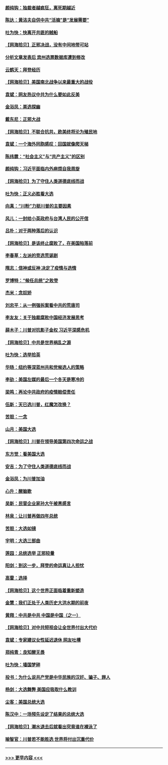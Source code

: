#### [颜纯钩：独裁者越疯狂，离死期越近](../pages/nsc993/n12569055.md?t=11232303) 
#### [陈达：黄洁夫自供中共“活摘”是“发展需要”](../pages/nsc993/n12568541.md?t=11232303) 
#### [吐为快：快离开共匪的贼船](../pages/nsc993/n12568462.md?t=11232303) 
#### [【网海拾贝】正邪决战，没有中间地带可站](../pages/nsc993/n12568439.md?t=11232303) 
#### [分析文章发表后 宾州选票数据库遭到修改](../pages/nsc993/n12568105.md?t=11232303) 
#### [云鹤天：拜登经历](../pages/nsc993/n12567294.md?t=11232303) 
#### [【网海拾贝】美国南北战争以来最重大的战役](../pages/nsc993/n12567247.md?t=11232303) 
#### [袁斌：网友热议中共为什么要如此反美](../pages/nsc993/n12567162.md?t=11232303) 
#### [金浴凤：美选探幽](../pages/nsc993/n12567147.md?t=11232303) 
#### [戴东尼：正邪大战](../pages/nsc993/n12567033.md?t=11232303) 
#### [【网海拾贝】不联合抗共，欧美终将沦为殖民地](../pages/nsc993/n12565068.md?t=11232303) 
#### [袁斌：一个海外同胞感叹：回国就像爬天梯](../pages/nsc993/n12564986.md?t=11232303) 
#### [陈纬霆：“社会主义”与“共产主义”的区别](../pages/nsc993/n12562417.md?t=11232303) 
#### [颜纯钩：习近平面临内外麻烦自我周旋](../pages/nsc993/n12563356.md?t=11232303) 
#### [【网海拾贝】为了守住人类道德底线而战](../pages/nsc993/n12562542.md?t=11232303) 
#### [吐为快：正义必胜看大选](../pages/nsc993/n12561967.md?t=11232303) 
#### [向真：“川粉”力挺川普的主要因素](../pages/nsc993/n12560774.md?t=11232303) 
#### [风儿：一封给小英政府与台湾人民的公开信](../pages/nsc993/n12560581.md?t=11232303) 
#### [吕朴：对于两种落后的认识](../pages/nsc993/n12560492.md?t=11232303) 
#### [【网海拾贝】是该终止腐败了，在美国陷落前](../pages/nsc993/n12559936.md?t=11232303) 
#### [李春草：左派的竞选荒诞剧](../pages/nsc993/n12558380.md?t=11232303) 
#### [隋志：信神或反神 决定了疫情与选情](../pages/nsc993/n12558255.md?t=11232303) 
#### [罗博特：“候任总统”之败登](../pages/nsc993/n12558189.md?t=11232303) 
#### [杰米：念奴娇](../pages/nsc993/n12558174.md?t=11232303) 
#### [刘忠平：从一例强拆案看中共的荒唐司](../pages/nsc993/n12558036.md?t=11232303) 
#### [李友友：关于独裁腐败中国经济发展思考](../pages/nsc993/n12558004.md?t=11232303) 
#### [薛木子：川普对抗影子金权 习近平深感危机](../pages/nsc993/n12557342.md?t=11232303) 
#### [【网海拾贝】中共是世界祸乱之源](../pages/nsc993/n12555353.md?t=11232303) 
#### [吐为快：选举拾英](../pages/nsc993/n12555041.md?t=11232303) 
#### [华旸：纽约等深蓝州共和党候选人的策略](../pages/nsc993/n12554309.md?t=11232303) 
#### [李劼：美国左媒的最后一个冬天是寒冷的](../pages/nsc993/n12552947.md?t=11232303) 
#### [梁鸣：再论中共政府的疫情赔偿责任](../pages/nsc993/n12553012.md?t=11232303) 
#### [伍新：天已选川普，红魔怎改换？](../pages/nsc993/n12552970.md?t=11232303) 
#### [苦胆：一念](../pages/nsc993/n12552957.md?t=11232303) 
#### [山月：美国大选](../pages/nsc993/n12552446.md?t=11232303) 
#### [【网海拾贝】川普在领导美国第四次命运之战](../pages/nsc993/n12551973.md?t=11232303) 
#### [东方觉：看美国大选](../pages/nsc993/n12551647.md?t=11232303) 
#### [安吉：为了守住人类道德底线而战](../pages/nsc993/n12551111.md?t=11232303) 
#### [金浴凤：为川普加油](../pages/nsc993/n12551085.md?t=11232303) 
#### [心升：醒脑歌](../pages/nsc993/n12550984.md?t=11232303) 
#### [吴新：民营企业家孙大午被黑感言](../pages/nsc993/n12550656.md?t=11232303) 
#### [林泉：让川普再做四年总统](../pages/nsc993/n12550640.md?t=11232303) 
#### [苦胆：大选如镜](../pages/nsc993/n12550630.md?t=11232303) 
#### [宇明：大选三部曲](../pages/nsc993/n12550603.md?t=11232303) 
#### [莲园：总统选举 正邪较量](../pages/nsc993/n12550594.md?t=11232303) 
#### [阳剑：到这一步，拜登的命运真让人担忧](../pages/nsc993/n12549093.md?t=11232303) 
#### [高雷：选择](../pages/nsc993/n12549087.md?t=11232303) 
#### [【网海拾贝】这个世界正面临着重新塑造](../pages/nsc993/n12548326.md?t=11232303) 
#### [金慧：我们正处于人类历史大洪水期的前夜](../pages/nsc993/n12547914.md?t=11232303) 
#### [黄翔：中共是中共 中国是中国（之一）](../pages/nsc993/n12547576.md?t=11232303) 
#### [【网海拾贝】对中共短视会让全世界付出大代价](../pages/nsc993/n12546043.md?t=11232303) 
#### [袁斌：专家建议女性延迟退休 网友吐槽](../pages/nsc993/n12545424.md?t=11232303) 
#### [郑纯青：良知醒无畏](../pages/nsc993/n12545394.md?t=11232303) 
#### [吐为快：墙国梦碎](../pages/nsc993/n12545309.md?t=11232303) 
#### [投书：为什么说共产党是中华民族的汉奸、骗子、罪人](../pages/nsc993/n12545089.md?t=11232303) 
#### [杨剑：大选舞弊 美国应吸取什么教训](../pages/nsc993/n12543937.md?t=11232303) 
#### [尘客：美国总统大选](../pages/nsc993/n12543828.md?t=11232303) 
#### [陈汉中：一场预先设定了结果的总统大选](../pages/nsc993/n12543564.md?t=11232303) 
#### [【网海拾贝】潮水退去后就看出究竟谁在裸泳了](../pages/nsc993/n12543321.md?t=11232303) 
#### [喻智官：川普若不能胜选 世界将付出沉重代价](../pages/nsc993/n12541352.md?t=11232303) 

----
#### [ >>> 更早内容 <<< ](../indexes/nsc993-earlier.md)
